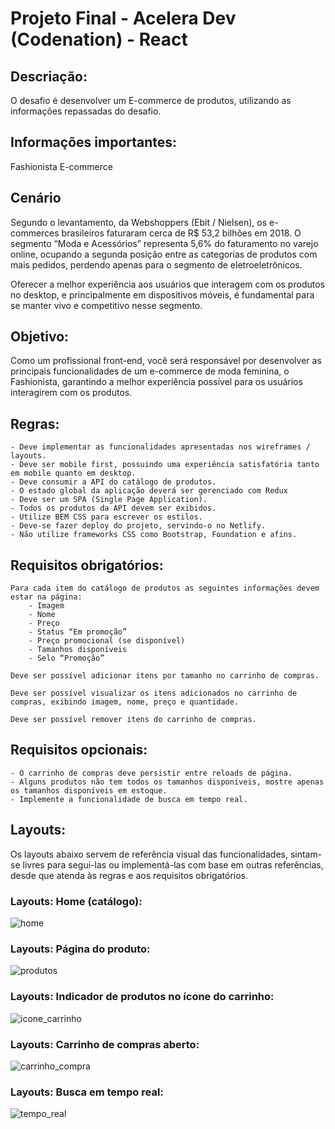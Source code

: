 # Projeto Final - Acelera Dev (Codenation) - React


## Descriação: 
O desafio é desenvolver um E-commerce de produtos, utilizando as informações repassadas do desafio.

## Informações importantes:

Fashionista E-commerce

## Cenário

Segundo o levantamento, da Webshoppers (Ebit / Nielsen), os e-commerces brasileiros faturaram cerca de R$ 53,2 bilhões em 2018. O segmento “Moda e Acessórios” representa 5,6% do faturamento no varejo online, ocupando a segunda posição entre as categorias de produtos com mais pedidos, perdendo apenas para o segmento de eletroeletrônicos.

Oferecer a melhor experiência aos usuários que interagem com os produtos no desktop, e principalmente em dispositivos móveis, é fundamental para se manter vivo e competitivo nesse segmento.

## Objetivo:

Como um profissional front-end, você será responsável por desenvolver as principais funcionalidades de um e-commerce de moda feminina, o Fashionista, garantindo a melhor experiência possível para os usuários interagirem com os produtos.

## Regras:

    - Deve implementar as funcionalidades apresentadas nos wireframes / layouts.
    - Deve ser mobile first, possuindo uma experiência satisfatória tanto em mobile quanto em desktop.
    - Deve consumir a API do catálogo de produtos.
    - O estado global da aplicação deverá ser gerenciado com Redux
    - Deve ser um SPA (Single Page Application).
    - Todos os produtos da API devem ser exibidos.
    - Utilize BEM CSS para escrever os estilos.
    - Deve-se fazer deploy do projeto, servindo-o no Netlify.
    - Não utilize frameworks CSS como Bootstrap, Foundation e afins.

## Requisitos obrigatórios:

    Para cada item do catálogo de produtos as seguintes informações devem estar na página:
        - Imagem
        - Nome
        - Preço
        - Status “Em promoção”
        - Preço promocional (se disponível)
        - Tamanhos disponíveis
        - Selo “Promoção”

    Deve ser possível adicionar itens por tamanho no carrinho de compras.

    Deve ser possível visualizar os itens adicionados no carrinho de compras, exibindo imagem, nome, preço e quantidade.

    Deve ser possível remover itens do carrinho de compras.

## Requisitos opcionais:

    - O carrinho de compras deve persistir entre reloads de página.
    - Alguns produtos não tem todos os tamanhos disponíveis, mostre apenas os tamanhos disponíveis em estoque.
    - Implemente a funcionalidade de busca em tempo real.

## Layouts:

Os layouts abaixo servem de referência visual das funcionalidades, sintam-se livres para segui-las ou implementá-las com base em outras referências, desde que atenda às regras e aos requisitos obrigatórios.

### Layouts: Home (catálogo):

![home](https://user-images.githubusercontent.com/15157510/78951350-37f32f00-7aa8-11ea-8db0-a5a4d833ef0d.png)

### Layouts: Página do produto:

![produtos](https://user-images.githubusercontent.com/15157510/78951408-7557bc80-7aa8-11ea-8804-c09bc85cf985.png)


### Layouts: Indicador de produtos no ícone do carrinho:

![icone_carrinho](https://user-images.githubusercontent.com/15157510/78951455-9fa97a00-7aa8-11ea-9d6a-db8bb4302a3f.png)

### Layouts: Carrinho de compras aberto:

![carrinho_compra](https://user-images.githubusercontent.com/15157510/78951496-c071cf80-7aa8-11ea-8004-331f38377d1b.png)

### Layouts: Busca em tempo real:

![tempo_real](https://user-images.githubusercontent.com/15157510/78951530-db444400-7aa8-11ea-868e-5782ce031d40.png)



